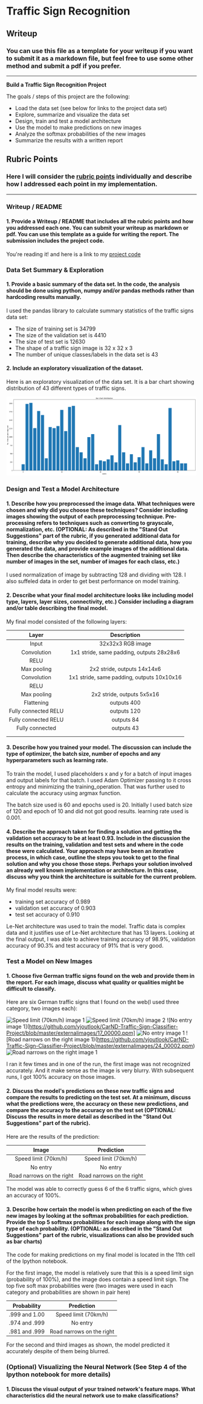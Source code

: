 # **Traffic Sign Recognition** 

## Writeup

### You can use this file as a template for your writeup if you want to submit it as a markdown file, but feel free to use some other method and submit a pdf if you prefer.

---

**Build a Traffic Sign Recognition Project**

The goals / steps of this project are the following:
* Load the data set (see below for links to the project data set)
* Explore, summarize and visualize the data set
* Design, train and test a model architecture
* Use the model to make predictions on new images
* Analyze the softmax probabilities of the new images
* Summarize the results with a written report


[//]: # (Image References)

[image1]: ./examples/visualization.jpg "Visualization"
[image2]: ./examples/grayscale.jpg "Grayscaling"
[image3]: ./examples/random_noise.jpg "Random Noise"
[image4]: ./examples/placeholder.png "Traffic Sign 1"
[image5]: ./examples/placeholder.png "Traffic Sign 2"
[image6]: ./examples/placeholder.png "Traffic Sign 3"
[image7]: ./examples/placeholder.png "Traffic Sign 4"
[image8]: ./examples/placeholder.png "Traffic Sign 5"

## Rubric Points
### Here I will consider the [rubric points](https://review.udacity.com/#!/rubrics/481/view) individually and describe how I addressed each point in my implementation.  

---
### Writeup / README

#### 1. Provide a Writeup / README that includes all the rubric points and how you addressed each one. You can submit your writeup as markdown or pdf. You can use this template as a guide for writing the report. The submission includes the project code.

You're reading it! and here is a link to my [project code](https://github.com/vjoutlook/CarND-Traffic-Sign-Classifier-Project/blob/master/Traffic_Sign_Classifier.ipynb)

### Data Set Summary & Exploration

#### 1. Provide a basic summary of the data set. In the code, the analysis should be done using python, numpy and/or pandas methods rather than hardcoding results manually.

I used the pandas library to calculate summary statistics of the traffic
signs data set:

* The size of training set is 34799
* The size of the validation set is 4410
* The size of test set is 12630
* The shape of a traffic sign image is 32 x 32 x 3
* The number of unique classes/labels in the data set is 43

#### 2. Include an exploratory visualization of the dataset.

Here is an exploratory visualization of the data set. It is a bar chart showing distribution of 43 different types of traffic signs.

![traffic_sign_data_barchart](https://github.com/vjoutlook/CarND-Traffic-Sign-Classifier-Project/blob/master/traffic_sign_data_barchart.png)

### Design and Test a Model Architecture

#### 1. Describe how you preprocessed the image data. What techniques were chosen and why did you choose these techniques? Consider including images showing the output of each preprocessing technique. Pre-processing refers to techniques such as converting to grayscale, normalization, etc. (OPTIONAL: As described in the "Stand Out Suggestions" part of the rubric, if you generated additional data for training, describe why you decided to generate additional data, how you generated the data, and provide example images of the additional data. Then describe the characteristics of the augmented training set like number of images in the set, number of images for each class, etc.)

I used normalization of image by subtracting 128 and dividing with 128.  I also suffeled data in order to get best performance on model training.  

#### 2. Describe what your final model architecture looks like including model type, layers, layer sizes, connectivity, etc.) Consider including a diagram and/or table describing the final model.

My final model consisted of the following layers:

| Layer         		|     Description	        					| 
|:---------------------:|:---------------------------------------------:| 
| Input         		| 32x32x3 RGB image   							| 
| Convolution        	| 1x1 stride, same padding, outputs 28x28x6 	|
| RELU					|												|
| Max pooling	      	| 2x2 stride,  outputs 14x14x6  				|
| Convolution        	| 1x1 stride, same padding, outputs 10x10x16 	|
| RELU					|												|
| Max pooling	      	| 2x2 stride,  outputs 5x5x16   		 		|
| Flattening    	    | outputs 400  									|
| Fully connected RELU	| outputs 120  									|
| Fully connected RELU	| outputs 84  									|
| Fully connected   	| outputs 43  									|
|						|												|
|						|												|
 


#### 3. Describe how you trained your model. The discussion can include the type of optimizer, the batch size, number of epochs and any hyperparameters such as learning rate.

To train the model, I used placeholders x and y for a batch of input images and output labels for that batch.  I used Adam Optimizer passing to it cross entropy and minimizing the training_operation.  That was further used to calculate the accuracy using argmax function.  

The batch size used is 60 and epochs used is 20.  Initially I used batch size of 120 and epoch of 10 and did not got good results.  learning rate used is 0.001.  

#### 4. Describe the approach taken for finding a solution and getting the validation set accuracy to be at least 0.93. Include in the discussion the results on the training, validation and test sets and where in the code these were calculated. Your approach may have been an iterative process, in which case, outline the steps you took to get to the final solution and why you chose those steps. Perhaps your solution involved an already well known implementation or architecture. In this case, discuss why you think the architecture is suitable for the current problem.

My final model results were:
* training set accuracy of 0.989
* validation set accuracy of 0.903 
* test set accuracy of 0.910

Le-Net architecture was used to train the model.  Traffic data is complex data and it justifies use of Le-Net architecture that has 13 layers.  Looking at the final output, I was able to achieve training accuracy of 98.9%, validation accuracy of 90.3% and test accuracy of 91% that is very good.  


### Test a Model on New Images

#### 1. Choose five German traffic signs found on the web and provide them in the report. For each image, discuss what quality or qualities might be difficult to classify.

Here are six German traffic signs that I found on the web(I used three category, two images each):

![Speed limit (70km/h) image 1](https://github.com/vjoutlook/CarND-Traffic-Sign-Classifier-Project/blob/master/externalimages/4_00000.ppm) ![Speed limit (70km/h) image 2](https://github.com/vjoutlook/CarND-Traffic-Sign-Classifier-Project/blob/master/externalimages/4_00017.ppm) 
![No entry image 1](https://github.com/vjoutlook/CarND-Traffic-Sign-Classifier-Project/blob/master/externalimages/17_00000.ppm] ![No entry image 1](https://github.com/vjoutlook/CarND-Traffic-Sign-Classifier-Project/blob/master/externalimages/17_00020.ppm) 
![Road narrows on the right image 1)(https://github.com/vjoutlook/CarND-Traffic-Sign-Classifier-Project/blob/master/externalimages/24_00002.ppm) ![Road narrows on the right image 1](https://github.com/vjoutlook/CarND-Traffic-Sign-Classifier-Project/blob/master/externalimages/24_00010.ppm)

I ran it few times and in one of the run, the first image was not recognized accurately.  And it make sense as the image is very blurry.  With subsequent runs, I got 100% accuracy on those images.

#### 2. Discuss the model's predictions on these new traffic signs and compare the results to predicting on the test set. At a minimum, discuss what the predictions were, the accuracy on these new predictions, and compare the accuracy to the accuracy on the test set (OPTIONAL: Discuss the results in more detail as described in the "Stand Out Suggestions" part of the rubric).

Here are the results of the prediction:

| Image			            |     Prediction	        				| 
|:---------------------:    |:-----------------------------------------:| 
| Speed limit (70km/h)      | Speed limit (70km/h)						| 
| No entry      			| No entry 									|
| Road narrows on the right	| Road narrows on the right					|


The model was able to correctly guess 6 of the 6 traffic signs, which gives an accuracy of 100%. 

#### 3. Describe how certain the model is when predicting on each of the five new images by looking at the softmax probabilities for each prediction. Provide the top 5 softmax probabilities for each image along with the sign type of each probability. (OPTIONAL: as described in the "Stand Out Suggestions" part of the rubric, visualizations can also be provided such as bar charts)

The code for making predictions on my final model is located in the 11th cell of the Ipython notebook.

For the first image, the model is relatively sure that this is a speed limit sign (probability of 100%), and the image does contain a speed limit sign. The top five soft max probabilities were (two images were used in each category and probabilities are shown in pair here)

| Probability         	|     Prediction	        					| 
|:---------------------:|:---------------------------------------------:| 
| .999 and 1.00			| Speed limit (70km/h)  						| 
| .974 and .999			| No entry 										|
| .981 and .999			| Road narrows on the right						|


For the second and third images as shown, the model predicted it accurately despite of them being blurred. 

### (Optional) Visualizing the Neural Network (See Step 4 of the Ipython notebook for more details)
#### 1. Discuss the visual output of your trained network's feature maps. What characteristics did the neural network use to make classifications?


